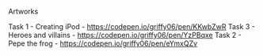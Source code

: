 Artworks

Task 1 - Creating iPod - https://codepen.io/griffy06/pen/KKwbZwR
Task 3 - Heroes and villains - https://codepen.io/griffy06/pen/YzPBqxe
Task 2 - Pepe the frog - https://codepen.io/griffy06/pen/eYmxQZv

